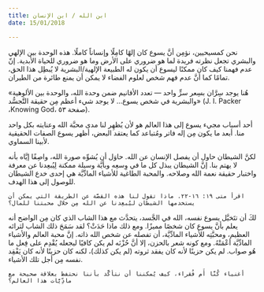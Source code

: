 ```yaml
---
title: ابن الله / ابن الإنسان
date: 15/01/2018

---
```


نحن كمسيحيين، نؤمِن أنَّ يسوع كان إلهًا كامِلًا وإنساناً كاملًا. هذه الوحدة بين الإلهي والبشري تجعل نظرته فريدة لما هو ضروري على الأرض وما هو ضروري للحياة الأبدية. إنّ عدم فهمنا كيف كان ممكنًا ليسوع أن يكون له الطبيعة الإلهية/البشرية لا يُبطِل هذا الحق، تمامًا كما أنَّ عدم فهم شخص لعلوم الفضاء لا يمكن أن يمنع طائرة من الطيران.

«هُنا يوجد سِرَّان بسِعر سرٍّ واحد — تعدد الأقانيم ضمن وحدة الله، والوحدة بين الألوهية والبشرية في شخص يسوع... لا يوجد شيء أعظم مِن حقيقة التَّجسُّد» (J. I. Packer ،Knowing God، صفحة ٥٣).

أحد أسباب مجيء يسوع إلى هذا العالم هو لأن يُظهِر لنا مدى محبَّة الله وعنايته بكل واحد منا. أبعد ما يكون مِن إله فاتر ومُتباعد كما يعتقد البعض، أظهر يسوع الصفات الحقيقية لأبينا السماوي.

لكنَّ الشيطان حاول أن يفصل الإنسان عن الله. حاوَل أن يُشوِّه صورة الله، واصِفًا إيَّاه بأنه لا يهتم بنا. إنَّ الشيطان يبذل كل ما في وِسعِه وبأيَّة وسيلة ممكنة لِيُبعِدنا عن معرفة واختبار حقيقة نعمة الله وصلاحه. والمحبة الطاغية للأشياء المادِّيَّة هي إحدى خدع الشيطان للوصول إلى هذا الهدف.

`اقرأ متى ١٩: ١٦-٢٢. ماذا تقول لنا هذه القصَّة عن الطريقة التي يمكن أن يستخدمها الشيطان ليُبعِدنا عن الله مِن خلال محبتنا للمال؟`

لكَ أن تتَخيَّل يسوع نفسه، الله في الجَّسد، يتحدَّث مع هذا الشاب الذي كان مِن الواضح أنه يعلم بأنَّ يسوع كان شخصًا مميزًا. ومع ذلك ماذا حَدَثْ؟ لقد سَمَحَ ذلك الشاب لثرائه العظيم، ومحبَّتِه للأشياء المادِّيَّة، أن تفصله عن شخص الله ذاته. إنَّ محبة العالم والأشياء المادِّيَّة أعْمَتْهُ. ومع كونه شعر بالحزن، إلا أنَّ حُزْنَه لم يكن كافيًا ليجعله يُقْدِم على فِعل ما هُو صواب. لم يكن حزينًا لأنه كان يفقد ثروته (لم يكن كذلك)، لكنه كان حزينًا لأنه كان يَفْقِد نفسه مِن أجل تلك الأشياء.

`أغنياء كُنَّا أَم فُقراء، كيف يُمكننا أن نتأكَّد بأننا نحتفظ بعلاقة صحيحة مع مادِّيَّات هذا العالم؟`